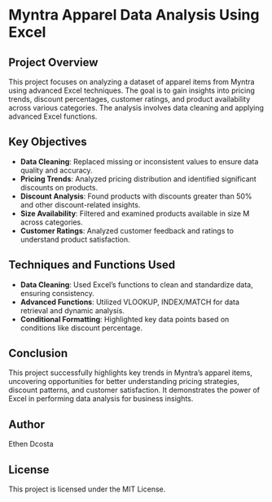 # Myntra Apparel Data Analysis Using Excel

## Project Overview

This project focuses on analyzing a dataset of apparel items from Myntra using advanced Excel techniques. The goal is to gain insights into pricing trends, discount percentages, customer ratings, and product availability across various categories. The analysis involves data cleaning and applying advanced Excel functions.

## Key Objectives

- **Data Cleaning**: Replaced missing or inconsistent values to ensure data quality and accuracy.
- **Pricing Trends**: Analyzed pricing distribution and identified significant discounts on products.
- **Discount Analysis**: Found products with discounts greater than 50% and other discount-related insights.
- **Size Availability**: Filtered and examined products available in size M across categories.
- **Customer Ratings**: Analyzed customer feedback and ratings to understand product satisfaction.

## Techniques and Functions Used

- **Data Cleaning**: Used Excel’s functions to clean and standardize data, ensuring consistency.
- **Advanced Functions**: Utilized VLOOKUP, INDEX/MATCH for data retrieval and dynamic analysis.
- **Conditional Formatting**: Highlighted key data points based on conditions like discount percentage.

## Conclusion

This project successfully highlights key trends in Myntra’s apparel items, uncovering opportunities for better understanding pricing strategies, discount patterns, and customer satisfaction. It demonstrates the power of Excel in performing data analysis for business insights.

## Author

Ethen Dcosta

## License

This project is licensed under the MIT License.
